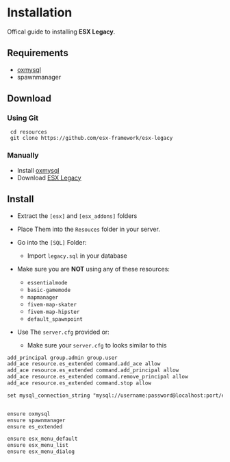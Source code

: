 # Installation

Offical guide to installing **ESX Legacy**.

## Requirements

- [oxmysql](https://github.com/overextended/oxmysql/releases/download/v1.9.3/oxmysql-v1.9.3.zip)
- spawnmanager

## Download

### Using Git

```git
 cd resources
 git clone https://github.com/esx-framework/esx-legacy
```

### Manually

- Install [oxmysql](https://github.com/overextended/oxmysql/releases/download/v1.9.3/oxmysql-v1.9.3.zip)
- Download [ESX Legacy](https://github.com/esx-framework/esx-legacy/archive/refs/heads/main.zip)

## Install

- Extract the `[esx]` and `[esx_addons]` folders
- Place Them into the `Resouces` folder in your server.
- Go into the `[SQL]` Folder:

  - Import `legacy.sql` in your database

- Make sure you are **NOT** using any of these resources:

  - `essentialmode`
  - `basic-gamemode`
  - `mapmanager`
  - `fivem-map-skater`
  - `fivem-map-hipster`
  - `default_spawnpoint`

- Use The `server.cfg` provided or:
  - Make sure your `server.cfg` to looks similar to this

```diff  title="server.cfg"
add_principal group.admin group.user
add_ace resource.es_extended command.add_ace allow
add_ace resource.es_extended command.add_principal allow
add_ace resource.es_extended command.remove_principal allow
add_ace resource.es_extended command.stop allow

set mysql_connection_string "mysql://username:password@localhost:port/esx_legacy?charset=utf8mb4&multipleStatements=true"


ensure oxmysql
ensure spawnmanager
ensure es_extended

ensure esx_menu_default
ensure esx_menu_list
ensure esx_menu_dialog
```
